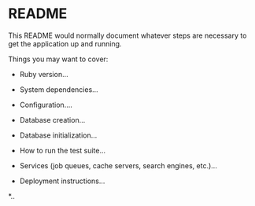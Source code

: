 # README

This README would normally document whatever steps are necessary to get the
application up and running.

Things you may want to cover:

* Ruby version...

* System dependencies...

* Configuration....

* Database creation...

* Database initialization...

* How to run the test suite...

* Services (job queues, cache servers, search engines, etc.)...

* Deployment instructions...

*..
